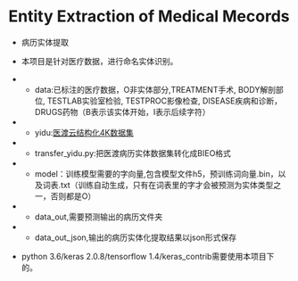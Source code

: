 # Entity Extraction of Medical Mecords

- 病历实体提取

- 本项目是针对医疗数据，进行命名实体识别。

- - data:已标注的医疗数据，O非实体部分,TREATMENT手术, BODY解剖部位, TESTLAB实验室检验, TESTPROC影像检查, DISEASE疾病和诊断，DRUGS药物（B表示该实体开始，I表示后续字符）
- - yidu:[医渡云结构化4K数据集](http://openkg.cn/dataset/yidu-s4k)
- - transfer_yidu.py:把医渡病历实体数据集转化成BIEO格式
- - model：训练模型需要的字向量,包含模型文件h5，预训练词向量.bin，以及词表.txt（训练自动生成，只有在词表里的字才会被预测为实体类型之一，否则都是O）
- - data_out,需要预测输出的病历文件夹
- - data_out_json,输出的病历实体化提取结果以json形式保存

- python 3.6/keras 2.0.8/tensorflow 1.4/keras_contrib需要使用本项目下的。
